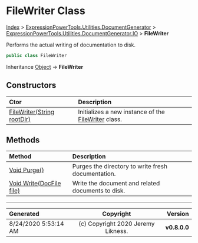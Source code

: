 ﻿# FileWriter Class

[Index](../index.md) > [ExpressionPowerTools.Utilities.DocumentGenerator](ExpressionPowerTools.Utilities.DocumentGenerator.a.md) > [ExpressionPowerTools.Utilities.DocumentGenerator.IO](ExpressionPowerTools.Utilities.DocumentGenerator.IO.n.md) > **FileWriter**

Performs the actual writing of documentation to disk.

```csharp
public class FileWriter
```

Inheritance [Object](https://docs.microsoft.com/dotnet/api/system.object) → **FileWriter**

## Constructors

| Ctor | Description |
| :-- | :-- |
| [FileWriter(String rootDir)](ExpressionPowerTools.Utilities.DocumentGenerator.IO.FileWriter.ctor.md#filewriterstring-rootdir) | Initializes a new instance of the [FileWriter](ExpressionPowerTools.Utilities.DocumentGenerator.IO.FileWriter.cs.md) class. |
## Methods

| Method | Description |
| :-- | :-- |
| [Void Purge()](FileWriter-Purge.m.md) | Purges the directory to write fresh documentation. |
| [Void Write(DocFile file)](FileWriter-Write.m.md) | Write the document and related documents to disk. |

---

| Generated | Copyright | Version |
| :-- | :-: | --: |
| 8/24/2020 5:53:14 AM | (c) Copyright 2020 Jeremy Likness. | **v0.8.0.0** |
